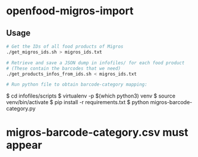 # openfood-migros-import

## Usage

```bash
# Get the IDs of all food products of Migros
./get_migros_ids.sh > migros_ids.txt

# Retrieve and save a JSON dump in infofiles/ for each food product
# (These contain the barcodes that we need)
./get_products_infos_from_ids.sh < migros_ids.txt

# Run python file to obtain barcode-category mapping:
```
$ cd infofiles/scripts
$ virtualenv -p $(which python3) venv
$ source venv/bin/activate
$ pip install -r requirements.txt
$ python migros-barcode-category.py
# migros-barcode-category.csv must appear
```
